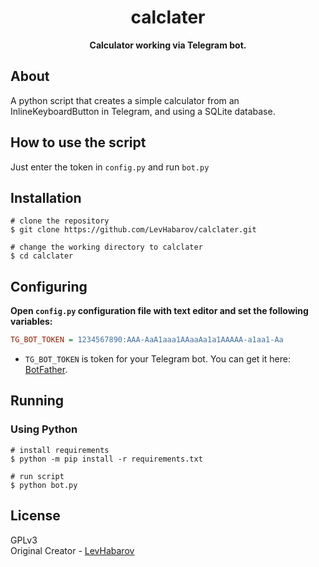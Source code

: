 <h1 align="center">calclater</h1>

<p align="center"><b>Calculator working via Telegram bot.</b></p>

## About

A python script that creates a simple calculator from an InlineKeyboardButton in Telegram, and using a SQLite database.

## How to use the script

Just enter the token in `config.py` and run `bot.py`

## Installation
```shell
# clone the repository
$ git clone https://github.com/LevHabarov/calclater.git

# change the working directory to calclater
$ cd calclater
```

## Configuring
**Open `config.py` configuration file with text editor and set the following variables:**
```ini
TG_BOT_TOKEN = 1234567890:AAA-AaA1aaa1AAaaAa1a1AAAAA-a1aa1-Aa
```
* `TG_BOT_TOKEN` is token for your Telegram bot. You can get it here: [BotFather](https://t.me/BotFather).

## Running
### Using Python
```shell
# install requirements
$ python -m pip install -r requirements.txt

# run script
$ python bot.py
```

## License
GPLv3<br/>
Original Creator - [LevHabarov](https://github.com/LevHabarov)
